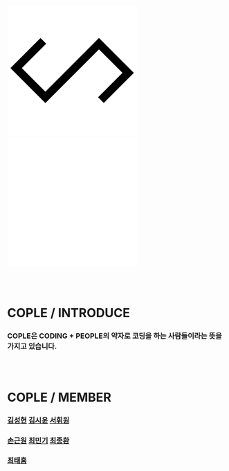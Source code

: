 
<img src="./assets/img/Cople_Logo_Black.png" width="300px" height="300px"> <img src="./assets/img/Cople_Logo_White.png" width="300px" height="300px">

<br>
<br>

# COPLE / INTRODUCE
### COPLE은 CODING + PEOPLE의 약자로 코딩을 하는 사람들이라는 뜻을 가지고 있습니다.

<br>
<br>

# COPLE / MEMBER
### [김성현]() [김시윤]() [서휘원](https://github.com/Seo1001)
### [손근원](https://github.com/SourceH0325) [최민기]() [최종환]()
### [최태흠]()